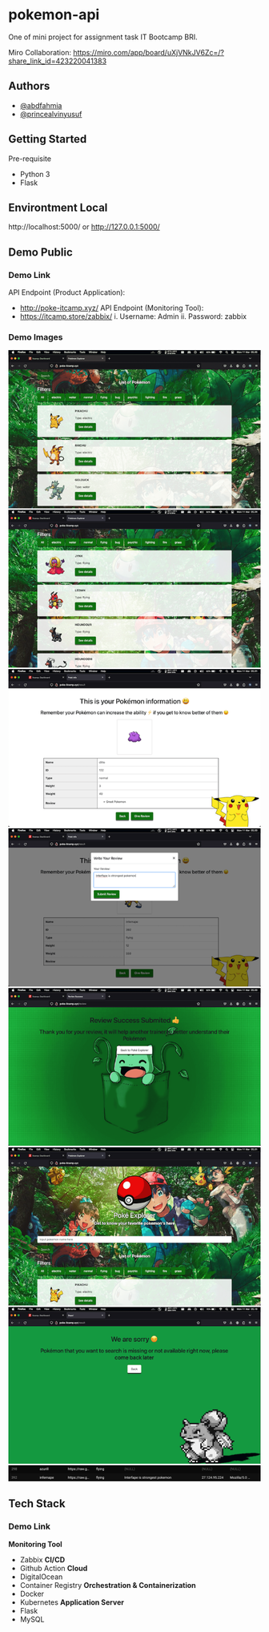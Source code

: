 # pokemon-api
One of mini project for assignment task IT Bootcamp BRI.

Miro Collaboration: https://miro.com/app/board/uXjVNkJV6Zc=/?share_link_id=423220041383

## Authors
- [@abdfahmia](https://github.com/abdfahmia/)
- [@princealvinyusuf](https://github.com/princealvinyusuf/)

## Getting Started
Pre-requisite
- Python 3
- Flask

## Environtment Local
http://localhost:5000/ or http://127.0.0.1:5000/

## Demo Public
### Demo Link
API Endpoint (Product Application):
- http://poke-itcamp.xyz/
API Endpoint (Monitoring Tool):
- https://itcamp.store/zabbix/
i.	Username: Admin
ii.	Password: zabbix

### Demo Images
![alt text](https://github.com/abdfahmia/pokemon-api/blob/main/images/images1.png?raw=true)
![alt text](https://github.com/abdfahmia/pokemon-api/blob/main/images/images2.png?raw=true)
![alt text](https://github.com/abdfahmia/pokemon-api/blob/main/images/images3.png?raw=true)
![alt text](https://github.com/abdfahmia/pokemon-api/blob/main/images/images4.png?raw=true)
![alt text](https://github.com/abdfahmia/pokemon-api/blob/main/images/images5.png?raw=true)
![alt text](https://github.com/abdfahmia/pokemon-api/blob/main/images/images6.png?raw=true)
![alt text](https://github.com/abdfahmia/pokemon-api/blob/main/images/images7.png?raw=true)
![alt text](https://github.com/abdfahmia/pokemon-api/blob/main/images/images8.png?raw=true)


## Tech Stack
### Demo Link
**Monitoring Tool**
- Zabbix
**CI/CD**
- Github Action
**Cloud**
- DigitalOcean
- Container Registry
**Orchestration & Containerization**
- Docker
- Kubernetes
**Application Server**
- Flask
- MySQL
